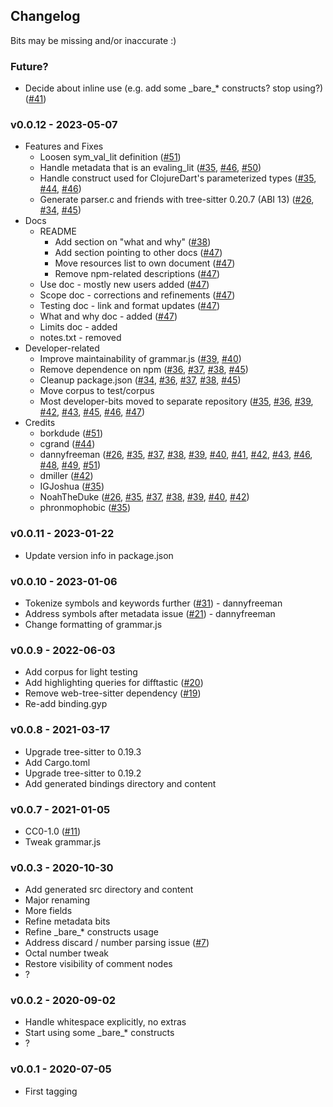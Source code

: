 ## Changelog

Bits may be missing and/or inaccurate :)

### Future?

* Decide about inline use (e.g. add some \_bare\_\* constructs? stop using?)
  ([#41](https://github.com/sogaiu/tree-sitter-clojure/issues/41))

### v0.0.12 - 2023-05-07

* Features and Fixes
  * Loosen sym_val_lit definition
    ([#51](https://github.com/sogaiu/tree-sitter-clojure/issues/51))
  * Handle metadata that is an evaling_lit
    ([#35](https://github.com/sogaiu/tree-sitter-clojure/issues/35),
    [#46](https://github.com/sogaiu/tree-sitter-clojure/issues/46),
    [#50](https://github.com/sogaiu/tree-sitter-clojure/issues/50))
  * Handle construct used for ClojureDart's parameterized types
    ([#35](https://github.com/sogaiu/tree-sitter-clojure/issues/35),
    [#44](https://github.com/sogaiu/tree-sitter-clojure/pull/44),
    [#46](https://github.com/sogaiu/tree-sitter-clojure/issues/46))
  * Generate parser.c and friends with tree-sitter 0.20.7 (ABI 13)
    ([#26](https://github.com/sogaiu/tree-sitter-clojure/pull/26),
    [#34](https://github.com/sogaiu/tree-sitter-clojure/issues/34),
    [#45](https://github.com/sogaiu/tree-sitter-clojure/issues/45))
* Docs
  * README
    * Add section on "what and why"
      ([#38](https://github.com/sogaiu/tree-sitter-clojure/issues/38))
    * Add section pointing to other docs
      ([#47](https://github.com/sogaiu/tree-sitter-clojure/issues/47))
    * Move resources list to own document
      ([#47](https://github.com/sogaiu/tree-sitter-clojure/issues/47))
    * Remove npm-related descriptions
      ([#47](https://github.com/sogaiu/tree-sitter-clojure/issues/47))
  * Use doc - mostly new users added
    ([#47](https://github.com/sogaiu/tree-sitter-clojure/issues/47))
  * Scope doc - corrections and refinements
    ([#47](https://github.com/sogaiu/tree-sitter-clojure/issues/47))
  * Testing doc - link and format updates
    ([#47](https://github.com/sogaiu/tree-sitter-clojure/issues/47))
  * What and why doc - added
    ([#47](https://github.com/sogaiu/tree-sitter-clojure/issues/47))
  * Limits doc - added
  * notes.txt - removed
* Developer-related
  * Improve maintainability of grammar.js
    ([#39](https://github.com/sogaiu/tree-sitter-clojure/issues/39),
    [#40](https://github.com/sogaiu/tree-sitter-clojure/issues/40))
  * Remove dependence on npm
    ([#36](https://github.com/sogaiu/tree-sitter-clojure/issues/36),
    [#37](https://github.com/sogaiu/tree-sitter-clojure/issues/37),
    [#38](https://github.com/sogaiu/tree-sitter-clojure/issues/38),
    [#45](https://github.com/sogaiu/tree-sitter-clojure/issues/45))
  * Cleanup package.json
    ([#34](https://github.com/sogaiu/tree-sitter-clojure/issues/34),
    [#36](https://github.com/sogaiu/tree-sitter-clojure/issues/36),
    [#37](https://github.com/sogaiu/tree-sitter-clojure/issues/37),
    [#38](https://github.com/sogaiu/tree-sitter-clojure/issues/38),
    [#45](https://github.com/sogaiu/tree-sitter-clojure/issues/45))
  * Move corpus to test/corpus
  * Most developer-bits moved to separate repository
    ([#35](https://github.com/sogaiu/tree-sitter-clojure/issues/35),
    [#36](https://github.com/sogaiu/tree-sitter-clojure/issues/36),
    [#39](https://github.com/sogaiu/tree-sitter-clojure/issues/39),
    [#42](https://github.com/sogaiu/tree-sitter-clojure/issues/42),
    [#43](https://github.com/sogaiu/tree-sitter-clojure/issues/43),
    [#45](https://github.com/sogaiu/tree-sitter-clojure/issues/45),
    [#46](https://github.com/sogaiu/tree-sitter-clojure/issues/46),
    [#47](https://github.com/sogaiu/tree-sitter-clojure/issues/47))
* Credits
  * borkdude
    ([#51](https://github.com/sogaiu/tree-sitter-clojure/issues/51))
  * cgrand
    ([#44](https://github.com/sogaiu/tree-sitter-clojure/pull/44))
  * dannyfreeman
    ([#26](https://github.com/sogaiu/tree-sitter-clojure/pull/26),
    [#35](https://github.com/sogaiu/tree-sitter-clojure/issues/35),
    [#37](https://github.com/sogaiu/tree-sitter-clojure/issues/37),
    [#38](https://github.com/sogaiu/tree-sitter-clojure/issues/38),
    [#39](https://github.com/sogaiu/tree-sitter-clojure/issues/39),
    [#40](https://github.com/sogaiu/tree-sitter-clojure/issues/40),
    [#41](https://github.com/sogaiu/tree-sitter-clojure/issues/41),
    [#42](https://github.com/sogaiu/tree-sitter-clojure/issues/42),
    [#43](https://github.com/sogaiu/tree-sitter-clojure/issues/43),
    [#46](https://github.com/sogaiu/tree-sitter-clojure/issues/46),
    [#48](https://github.com/sogaiu/tree-sitter-clojure/pull/48),
    [#49](https://github.com/sogaiu/tree-sitter-clojure/issues/49),
    [#51](https://github.com/sogaiu/tree-sitter-clojure/issues/51))
  * dmiller
    ([#42](https://github.com/sogaiu/tree-sitter-clojure/issues/42))
  * IGJoshua
    ([#35](https://github.com/sogaiu/tree-sitter-clojure/issues/35))
  * NoahTheDuke
    ([#26](https://github.com/sogaiu/tree-sitter-clojure/pull/26),
    [#35](https://github.com/sogaiu/tree-sitter-clojure/issues/35),
    [#37](https://github.com/sogaiu/tree-sitter-clojure/issues/37),
    [#38](https://github.com/sogaiu/tree-sitter-clojure/issues/38),
    [#39](https://github.com/sogaiu/tree-sitter-clojure/issues/39),
    [#40](https://github.com/sogaiu/tree-sitter-clojure/issues/40),
    [#42](https://github.com/sogaiu/tree-sitter-clojure/issues/42))
  * phronmophobic
    ([#35](https://github.com/sogaiu/tree-sitter-clojure/issues/35))

### v0.0.11 - 2023-01-22

* Update version info in package.json

### v0.0.10 - 2023-01-06

* Tokenize symbols and keywords further
  ([#31](https://github.com/sogaiu/tree-sitter-clojure/issues/31)) -
  dannyfreeman
* Address symbols after metadata issue
  ([#21](https://github.com/sogaiu/tree-sitter-clojure/issues/21)) -
  dannyfreeman
* Change formatting of grammar.js

### v0.0.9 - 2022-06-03

* Add corpus for light testing
* Add highlighting queries for difftastic
  ([#20](https://github.com/sogaiu/tree-sitter-clojure/issues/20))
* Remove web-tree-sitter dependency
  ([#19](https://github.com/sogaiu/tree-sitter-clojure/issues/19))
* Re-add binding.gyp

### v0.0.8 - 2021-03-17

* Upgrade tree-sitter to 0.19.3
* Add Cargo.toml
* Upgrade tree-sitter to 0.19.2
* Add generated bindings directory and content

### v0.0.7 - 2021-01-05

* CC0-1.0 ([#11](https://github.com/sogaiu/tree-sitter-clojure/issues/11))
* Tweak grammar.js

### v0.0.3 - 2020-10-30

* Add generated src directory and content
* Major renaming
* More fields
* Refine metadata bits
* Refine \_bare\_\* constructs usage
* Address discard / number parsing issue
  ([#7](https://github.com/sogaiu/tree-sitter-clojure/issues/7))
* Octal number tweak
* Restore visibility of comment nodes
* ?

### v0.0.2 - 2020-09-02

* Handle whitespace explicitly, no extras
* Start using some \_bare\_\* constructs
* ?

### v0.0.1 - 2020-07-05

* First tagging
